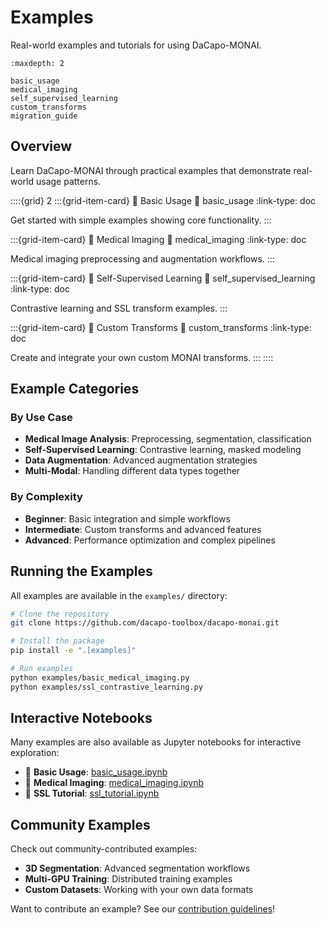 # Examples

Real-world examples and tutorials for using DaCapo-MONAI.

```{toctree}
:maxdepth: 2

basic_usage
medical_imaging
self_supervised_learning  
custom_transforms
migration_guide
```

## Overview

Learn DaCapo-MONAI through practical examples that demonstrate real-world usage patterns.

::::{grid} 2
:::{grid-item-card} 🚀 Basic Usage
:link: basic_usage
:link-type: doc

Get started with simple examples showing core functionality.
:::

:::{grid-item-card} 🏥 Medical Imaging
:link: medical_imaging
:link-type: doc

Medical imaging preprocessing and augmentation workflows.
:::

:::{grid-item-card} 🔬 Self-Supervised Learning
:link: self_supervised_learning
:link-type: doc

Contrastive learning and SSL transform examples.
:::

:::{grid-item-card} 🎨 Custom Transforms
:link: custom_transforms
:link-type: doc

Create and integrate your own custom MONAI transforms.
:::
::::

## Example Categories

### By Use Case
- **Medical Image Analysis**: Preprocessing, segmentation, classification
- **Self-Supervised Learning**: Contrastive learning, masked modeling
- **Data Augmentation**: Advanced augmentation strategies
- **Multi-Modal**: Handling different data types together

### By Complexity
- **Beginner**: Basic integration and simple workflows
- **Intermediate**: Custom transforms and advanced features
- **Advanced**: Performance optimization and complex pipelines

## Running the Examples

All examples are available in the `examples/` directory:

```bash
# Clone the repository
git clone https://github.com/dacapo-toolbox/dacapo-monai.git

# Install the package
pip install -e ".[examples]"

# Run examples
python examples/basic_medical_imaging.py
python examples/ssl_contrastive_learning.py
```

## Interactive Notebooks

Many examples are also available as Jupyter notebooks for interactive exploration:

- 📓 **Basic Usage**: [basic_usage.ipynb](notebooks/basic_usage.ipynb)
- 📓 **Medical Imaging**: [medical_imaging.ipynb](notebooks/medical_imaging.ipynb)  
- 📓 **SSL Tutorial**: [ssl_tutorial.ipynb](notebooks/ssl_tutorial.ipynb)

## Community Examples

Check out community-contributed examples:

- **3D Segmentation**: Advanced segmentation workflows
- **Multi-GPU Training**: Distributed training examples
- **Custom Datasets**: Working with your own data formats

Want to contribute an example? See our [contribution guidelines](../developer_guide/contributing.md)!
